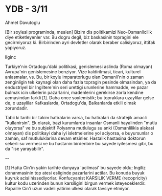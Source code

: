 # YDB - 3/11

Ahmet Davutoglu

[Bir soylesi programinda, mealen] Bizim dis politikamizi Neo-Osmanlicilik diye etiketleyenler var. Bu dogru degil, biz baskasinin topragini ele gecirmiyoruz ki. Birbirinden ayri devletler olarak beraber calisiyoruz, ittifak yapiyoruz.

Ilginc

Turkiye'nin Ortadogu'daki politikasi, genislemesi aslinda (Roma olmayan) Avrupa'nin genislemesine benziyor. Vize kaldirilmasi, ticari, kulturel anlasmalar, vs. Bu, bir koylu imparatorlugu olan Osmanli'nin o zaman zenginligin tek kaynagi olan daha fazla topragin pesinde olmasindan, ya da endustriyel bir Ingiltere'nin seri urettigi urunlerine hammadde, ve pazar bulmak icin ulkelerin pazarlarini, madenlerini gerekirse zorla kendine acmasindan farkli [1]. Daha once soylemistik; bu topraklara uzaylilar gelse de, o uzaylilar Kafkaslarda, Ortadogu'da, Balkanlarda etkili olmak zorundadir.

Tabii ki tarihi bir takim hatiralarin varsa, bu hatiralari da stratejik amacli "kullanirsin". Ek olarak, bazi kurumlarda insanlar Osmanli hayalinden "mutlu oluyorsa" ve bu subjektif Polyanna mutlulugu su anki (Osmanlilikla alakasi olmayan) dis politikayi daha iyi isletmelerine yol aciyorsa, e buyursunlar o zaman, saf mutluluklarina devam etsinler. Hastalik hastasina doktorun sekerli su vermesi ve bu hastanin birdenbire bu sayede iyilesmesi gibi, bu da "ise yarayabilir".

--

[1] Hatta Cin'in yakin tarihte dunyaya 'acilmasi' bu sayede oldu; Ingiliz donanmasinin top atesi esliginde pazarlarini actilar. Bu konuda buyuk kuyruk acisi hissediyorlar. Konfucyanist KARSILIK VERME (recopricity) kultur kodu uzerinden bunun karsiligini birgun vermek isteyeceklerdir. Rapaille Cin'i uzun vadeli yatirim ulkesi olarak tavsiye etmiyor.
